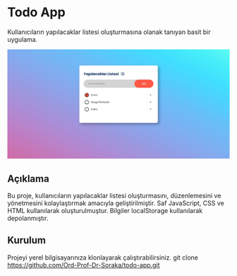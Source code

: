 # Todo App

Kullanıcıların yapılacaklar listesi oluşturmasına olanak tanıyan basit bir uygulama.

![Proje Ekran Görüntüsü](./image.png)

## Açıklama

Bu proje, kullanıcıların yapılacaklar listesi oluşturmasını, düzenlemesini ve yönetmesini kolaylaştırmak amacıyla geliştirilmiştir. Saf JavaScript, CSS ve HTML kullanılarak oluşturulmuştur. Bilgiler localStorage kullanılarak depolanmıştır.

## Kurulum

Projeyi yerel bilgisayarınıza klonlayarak çalıştırabilirsiniz.
git clone https://github.com/Ord-Prof-Dr-Soraka/todo-app.git